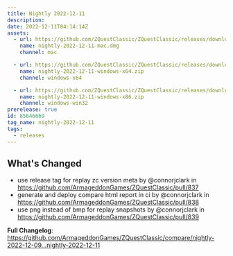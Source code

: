 ```yaml
---
title: Nightly 2022-12-11
description: 
date: 2022-12-11T04:14:14Z
assets: 
  - url: https://github.com/ZQuestClassic/ZQuestClassic/releases/download/nightly-2022-12-11/nightly-2022-12-11-mac.dmg
    name: nightly-2022-12-11-mac.dmg
    channel: mac

  - url: https://github.com/ZQuestClassic/ZQuestClassic/releases/download/nightly-2022-12-11/nightly-2022-12-11-windows-x64.zip
    name: nightly-2022-12-11-windows-x64.zip
    channel: windows-x64

  - url: https://github.com/ZQuestClassic/ZQuestClassic/releases/download/nightly-2022-12-11/nightly-2022-12-11-windows-x86.zip
    name: nightly-2022-12-11-windows-x86.zip
    channel: windows-win32
prerelease: true
id: 85646669
tag_name: nightly-2022-12-11
tags:
  - releases
---
```


## What's Changed
* use release tag for replay zc version meta by @connorjclark in https://github.com/ArmageddonGames/ZQuestClassic/pull/837
* generate and deploy compare html report in ci by @connorjclark in https://github.com/ArmageddonGames/ZQuestClassic/pull/838
* use png instead of bmp for replay snapshots by @connorjclark in https://github.com/ArmageddonGames/ZQuestClassic/pull/839


**Full Changelog**: https://github.com/ArmageddonGames/ZQuestClassic/compare/nightly-2022-12-09...nightly-2022-12-11
